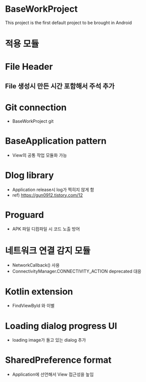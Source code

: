 # BaseWorkProject
This project is the first default project to be brought in Android




적용 모듈
========

# File Header
## File 생성시 만든 시간 포함해서 주석 추가

# Git connection
- BaseWorkProject git

# BaseApplication pattern
- View의 공통 작업 모듈화 가능

# Dlog library
- Application release시 log가 찍히지 않게 함
- ref) https://gun0912.tistory.com/12

# Proguard
- APK 파일 디컴파일 시 코드 노출 방어

# 네트워크 연결 감지 모듈
- NetworkCallback() 사용
- ConnectivityManager.CONNECTIVITY_ACTION deprecated 대응

# Kotlin extension
- FindViewById 와 이별

# Loading dialog progress UI
- loading image가 돌고 있는 dialog 추가

# SharedPreference format
- Application에 선언해서 View 접근성을 높임
